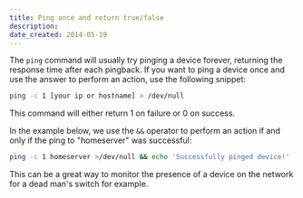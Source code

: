 ```yaml
---
title: Ping once and return true/false
description: 
date_created: 2014-05-19
---
```


The `ping` command will usually try pinging a device forever, returning the response time after each pingback. If you want to ping a device once and use the answer to perform an action, use the following snippet:

```bash
ping -c 1 [your ip or hostname] > /dev/null
```

This command will either return 1 on failure or 0 on success.

In the example below, we use the `&&` operator to perform an action if and only if the ping to "homeserver" was successful:

```bash
ping -c 1 homeserver >/dev/null && echo 'Successfully pinged device!'
```

This can be a great way to monitor the presence of a device on the network for a dead man's switch for example.

